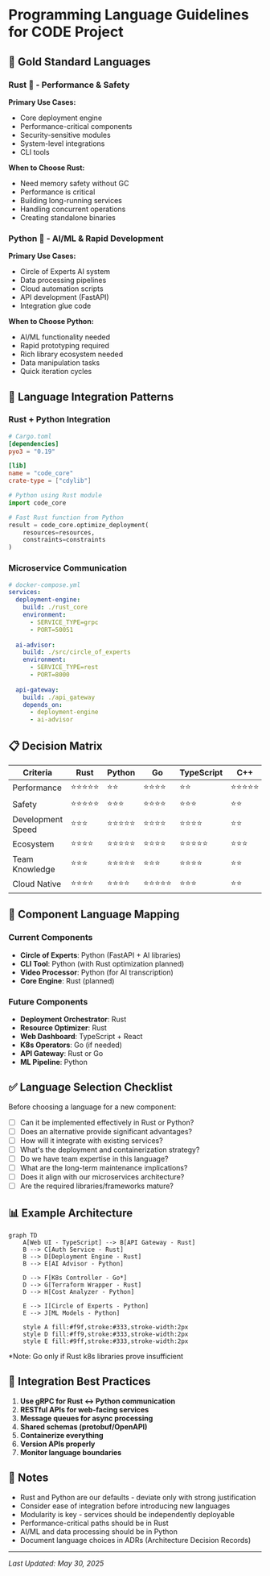 # Programming Language Guidelines for CODE Project

## 🥇 Gold Standard Languages

### Rust 🦀 - Performance & Safety
**Primary Use Cases:**
- Core deployment engine
- Performance-critical components
- Security-sensitive modules
- System-level integrations
- CLI tools

**When to Choose Rust:**
- Need memory safety without GC
- Performance is critical
- Building long-running services
- Handling concurrent operations
- Creating standalone binaries

### Python 🐍 - AI/ML & Rapid Development
**Primary Use Cases:**
- Circle of Experts AI system
- Data processing pipelines
- Cloud automation scripts
- API development (FastAPI)
- Integration glue code

**When to Choose Python:**
- AI/ML functionality needed
- Rapid prototyping required
- Rich library ecosystem needed
- Data manipulation tasks
- Quick iteration cycles

## 🔄 Language Integration Patterns

### Rust + Python Integration
```toml
# Cargo.toml
[dependencies]
pyo3 = "0.19"

[lib]
name = "code_core"
crate-type = ["cdylib"]
```

```python
# Python using Rust module
import code_core

# Fast Rust function from Python
result = code_core.optimize_deployment(
    resources=resources,
    constraints=constraints
)
```

### Microservice Communication
```yaml
# docker-compose.yml
services:
  deployment-engine:
    build: ./rust_core
    environment:
      - SERVICE_TYPE=grpc
      - PORT=50051
  
  ai-advisor:
    build: ./src/circle_of_experts
    environment:
      - SERVICE_TYPE=rest
      - PORT=8000
  
  api-gateway:
    build: ./api_gateway
    depends_on:
      - deployment-engine
      - ai-advisor
```

## 📋 Decision Matrix

| Criteria | Rust | Python | Go | TypeScript | C++ |
|----------|------|--------|-----|------------|-----|
| Performance | ⭐⭐⭐⭐⭐ | ⭐⭐ | ⭐⭐⭐⭐ | ⭐⭐ | ⭐⭐⭐⭐⭐ |
| Safety | ⭐⭐⭐⭐⭐ | ⭐⭐⭐ | ⭐⭐⭐⭐ | ⭐⭐⭐ | ⭐⭐ |
| Development Speed | ⭐⭐⭐ | ⭐⭐⭐⭐⭐ | ⭐⭐⭐⭐ | ⭐⭐⭐⭐ | ⭐⭐ |
| Ecosystem | ⭐⭐⭐⭐ | ⭐⭐⭐⭐⭐ | ⭐⭐⭐⭐ | ⭐⭐⭐⭐⭐ | ⭐⭐⭐ |
| Team Knowledge | ⭐⭐⭐ | ⭐⭐⭐⭐⭐ | ⭐⭐⭐ | ⭐⭐⭐⭐ | ⭐⭐ |
| Cloud Native | ⭐⭐⭐⭐ | ⭐⭐⭐⭐ | ⭐⭐⭐⭐⭐ | ⭐⭐⭐ | ⭐⭐ |

## 🎯 Component Language Mapping

### Current Components
- **Circle of Experts**: Python (FastAPI + AI libraries)
- **CLI Tool**: Python (with Rust optimization planned)
- **Video Processor**: Python (for AI transcription)
- **Core Engine**: Rust (planned)

### Future Components
- **Deployment Orchestrator**: Rust
- **Resource Optimizer**: Rust
- **Web Dashboard**: TypeScript + React
- **K8s Operators**: Go (if needed)
- **API Gateway**: Rust or Go
- **ML Pipeline**: Python

## ✅ Language Selection Checklist

Before choosing a language for a new component:

- [ ] Can it be implemented effectively in Rust or Python?
- [ ] Does an alternative provide significant advantages?
- [ ] How will it integrate with existing services?
- [ ] What's the deployment and containerization strategy?
- [ ] Do we have team expertise in this language?
- [ ] What are the long-term maintenance implications?
- [ ] Does it align with our microservices architecture?
- [ ] Are the required libraries/frameworks mature?

## 📊 Example Architecture

```mermaid
graph TD
    A[Web UI - TypeScript] --> B[API Gateway - Rust]
    B --> C[Auth Service - Rust]
    B --> D[Deployment Engine - Rust]
    B --> E[AI Advisor - Python]
    
    D --> F[K8s Controller - Go*]
    D --> G[Terraform Wrapper - Rust]
    D --> H[Cost Analyzer - Python]
    
    E --> I[Circle of Experts - Python]
    E --> J[ML Models - Python]
    
    style A fill:#f9f,stroke:#333,stroke-width:2px
    style D fill:#ff9,stroke:#333,stroke-width:2px
    style E fill:#9ff,stroke:#333,stroke-width:2px
```

*Note: Go only if Rust k8s libraries prove insufficient

## 🔧 Integration Best Practices

1. **Use gRPC for Rust ↔ Python communication**
2. **RESTful APIs for web-facing services**
3. **Message queues for async processing**
4. **Shared schemas (protobuf/OpenAPI)**
5. **Containerize everything**
6. **Version APIs properly**
7. **Monitor language boundaries**

## 📝 Notes

- Rust and Python are our defaults - deviate only with strong justification
- Consider ease of integration before introducing new languages
- Modularity is key - services should be independently deployable
- Performance-critical paths should be in Rust
- AI/ML and data processing should be in Python
- Document language choices in ADRs (Architecture Decision Records)

---
*Last Updated: May 30, 2025*
